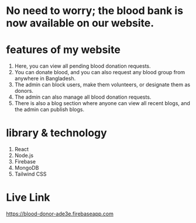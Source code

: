 # No need to worry; the blood bank is now available on our website.

# features of my website
1. Here, you can view all pending blood donation requests.
2. You can donate blood, and you can also request any blood group from anywhere in Bangladesh.
3. The admin can block users, make them volunteers, or designate them as donors.
4. The admin can also manage all blood donation requests.
5. There is also a blog section where anyone can view all recent blogs, and the admin can publish blogs.

# library & technology
1. React
2. Node.js
3. Firebase
4. MongoDB
5. Tailwind CSS

# Live Link
https://blood-donor-ade3e.firebaseapp.com
